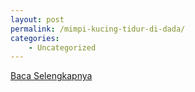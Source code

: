 ```yaml
---
layout: post
permalink: /mimpi-kucing-tidur-di-dada/
categories:
    - Uncategorized
---
```


[Baca Selengkapnya](/10)